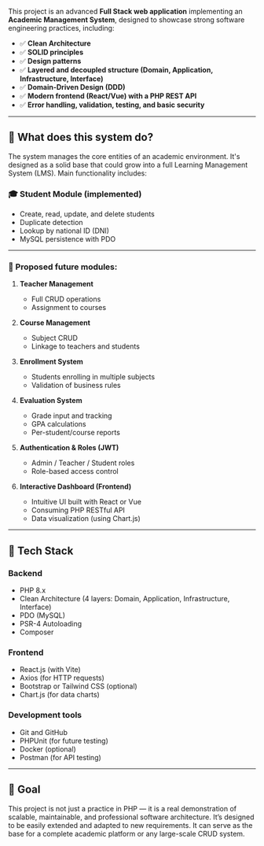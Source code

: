 This project is an advanced **Full Stack web application** implementing an **Academic Management System**, designed to showcase strong software engineering practices, including:

- ✅ **Clean Architecture**
- ✅ **SOLID principles**
- ✅ **Design patterns**
- ✅ **Layered and decoupled structure (Domain, Application, Infrastructure, Interface)**
- ✅ **Domain-Driven Design (DDD)**
- ✅ **Modern frontend (React/Vue) with a PHP REST API**
- ✅ **Error handling, validation, testing, and basic security**

---

## 🧠 What does this system do?

The system manages the core entities of an academic environment. It's designed as a solid base that could grow into a full Learning Management System (LMS). Main functionality includes:

### 🎓 Student Module (implemented)
- Create, read, update, and delete students
- Duplicate detection
- Lookup by national ID (DNI)
- MySQL persistence with PDO

---

### 💼 Proposed future modules:

1. **Teacher Management**
   - Full CRUD operations
   - Assignment to courses

2. **Course Management**
   - Subject CRUD
   - Linkage to teachers and students

3. **Enrollment System**
   - Students enrolling in multiple subjects
   - Validation of business rules

4. **Evaluation System**
   - Grade input and tracking
   - GPA calculations
   - Per-student/course reports

5. **Authentication & Roles (JWT)**
   - Admin / Teacher / Student roles
   - Role-based access control

6. **Interactive Dashboard (Frontend)**
   - Intuitive UI built with React or Vue
   - Consuming PHP RESTful API
   - Data visualization (using Chart.js)

---

## 🧱 Tech Stack

### Backend
- PHP 8.x
- Clean Architecture (4 layers: Domain, Application, Infrastructure, Interface)
- PDO (MySQL)
- PSR-4 Autoloading
- Composer

### Frontend
- React.js (with Vite)
- Axios (for HTTP requests)
- Bootstrap or Tailwind CSS (optional)
- Chart.js (for data charts)

### Development tools
- Git and GitHub
- PHPUnit (for future testing)
- Docker (optional)
- Postman (for API testing)

---

## 🎯 Goal

This project is not just a practice in PHP — it is a real demonstration of scalable, maintainable, and professional software architecture. It’s designed to be easily extended and adapted to new requirements. It can serve as the base for a complete academic platform or any large-scale CRUD system.
